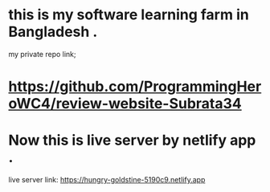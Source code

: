 # this is my software learning farm in Bangladesh .
my private repo link;
# https://github.com/ProgrammingHeroWC4/review-website-Subrata34
# Now this is live server by netlify app .
live server link: https://hungry-goldstine-5190c9.netlify.app

